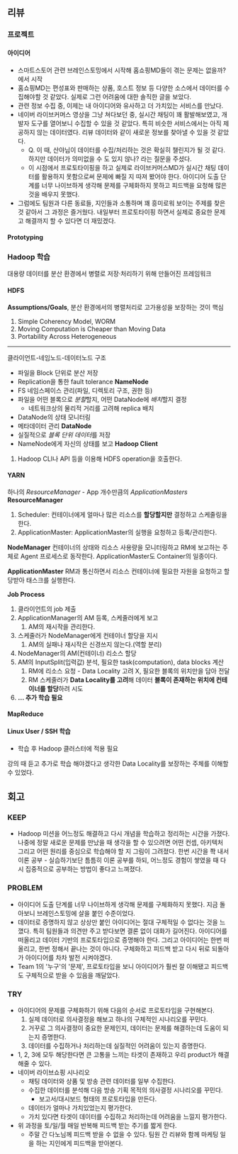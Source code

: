 ## 리뷰
### 프로젝트
#### 아이디어
- 스마트스토어 관련 브레인스토밍에서 시작해 홈쇼핑MD들이 겪는 문제는 없을까?에서 시작
- 홈쇼핑MD는 편성표와 판매하는 상품, 호스트 정보 등 다양한 소스에서 데이터를 수집해야할 것 같았다. 실제로 그런 어려움에 대한 솔직한 글을 보았다.
- 관련 정보 수집 중, 이제는 내 아이디어와 유사하고 더 가치있는 서비스를 만났다.
- 네이버 라이브커머스 영상을 그냥 쳐다보던 중, 실시간 채팅이 꽤 활발해보였고, 개발자 도구를 열어보니 수집할 수 있을 것 같았다. 특히 비슷한 서비스에서는 아직 제공하지 않는 데이터였다. 리뷰 데이터와 같이 새로운 정보를 찾아낼 수 있을 것 같았다.
	- Q. 이 때, 산야님이 데이터를 수집/처리하는 것은 확실히 챌린지가 될 것 같다. 하지만 데이터가 의미없을 수 도 있지 않나? 라는 질문을 주셨다.
	- 이 시점에서 프로토타이핑을 하고 실제로 라이브커머스MD가 실시간 채팅 데이터를 활용하지 못함으로써 문제에 빠질 지 따져 봤어야 한다. 아이디어 도출 단계를 너무 나이브하게 생각해 문제를 구체화하지 못하고 피드백을 요청해 많은 것을 배우지 못했다.
- 그럼에도 팀원과 다른 동료들, 지인들과 소통하며 꽤 흥미로워 보이는 주제를 찾은 것 같아서 그 과정은 즐거웠다. 내일부터 프로토타이핑 하면서 실제로 중요한 문제고 해결까지 할 수 있다면 더 재밌겠다.
#### Prototyping
### Hadoop 학습
대용량 데이터를 분산 환경에서 병렬로 저장·처리하기 위해 만들어진 프레임워크
#### HDFS
**Assumptions/Goals**, 분산 환경에서의 병렬처리로 고가용성을 보장하는 것이 핵심
1. Simple Coherency Model, WORM
2. Moving Computation is Cheaper than Moving Data
3. Portability Across Heterogeneous
---
클라이언트-네임노드-데이터노드 구조
- 파일을 Block 단위로 분산 저장
- Replication을 통한 fault tolerance
**NameNode**
- FS 네임스페이스 관리(파일, 디렉토리 구조, 권한 등)
- 파일을 어떤 블록으로 *분할*할지, 어떤 DataNode에 *배치*할지 결정
	- 네트워크상의 물리적 거리를 고려해 replica 배치
- DataNode의 상태 모니터링
- 메타데이터 관리
**DataNode**
- 실질적으로 *블록 단위 데이터*를 저장
- NameNode에게 자신의 상태를 보고
**Hadoop Client**
1. Hadoop CLI나 API 등을 이용해 HDFS operation을 호출한다.
#### YARN
하나의 *ResourceManager* - App 개수만큼의 *ApplicationMasters*
**ResourceManager**
1. Scheduler: 컨테이너에게 얼마나 많은 리소스를 **할당할지만** 결정하고 스케줄링을 한다.
2. ApplicationMaster: ApplicationMaster의 실행을 요청하고 등록/관리한다.

**NodeManager**
컨테이너의 상태와 리소스 사용량을 모니터링하고 RM에 보고하는 주체로 Agent 프로세스로 동작한다.
ApplicationMaster도 Container의 일종이다.

**ApplicationMaster**
RM과 통신하면서 리소스 컨테이너에 필요한 자원을 요청하고 할당받아 태스크를 실행한다.

**Job Process**
1. 클라이언트의 job 제출
2. ApplicationManager의 AM 등록, 스케줄러에게 보고
	1. AM의 재시작을 관리한다.
3. 스케줄러가 NodeManager에게 컨테이너 할당을 지시
	1. AM의 실패나 재시작은 신경쓰지 않는다.(역할 분리)
4. NodeManager의 AM(컨테이너) 리소스 할당
5. AM의 InputSplit(입력값) 분석, 필요한 task(computation), data blocks 계산
	1. RM에 리소스 요청 - Data Locality 고려 X, 필요한 블록의 위치만을 담아 전달
	2. RM 스케줄러가 **Data Locality를 고려**해 데이터 **블록이 존재하는 위치에 컨테이너를 할당**하려 시도
6. **... 추가 학습 필요**
#### MapReduce
#### Linux User / SSH 학습
- 학습 후 Hadoop 클러스터에 적용 필요

강의 때 듣고 추가로 학습 해야겠다고 생각한 Data Locality를 보장하는 주체를 이해할 수 있었다.
## 회고
### KEEP
- Hadoop 미션을 어느정도 해결하고 다시 개념을 학습하고 정리하는 시간을 가졌다. 나중에 정말 새로운 문제를 만났을 때 생각을 할 수 있으려면 어떤 컨셉, 아키텍처 그리고 어떤 원리를 중심으로 학습해야 할 지 그림이 그려졌다. 한번 시간을 쫙 내서 이론 공부 - 실습하기보단 틈틈히 이론 공부를 하되, 어느정도 경험이 쌓였을 때 다시 집중적으로 공부하는 방법이 좋다고 느껴졌다.
### PROBLEM
- 아이디어 도출 단계를 너무 나이브하게 생각해 문제를 구체화하지 못했다. 지금 돌아보니 브레인스토밍에 살을 붙인 수준이었다.
- 데이터로 증명하지 않고 상상만 붙인 아이디어는 절대 구체적일 수 없다는 것을 느꼈다. 특히 팀원들과 의견만 주고 받다보면 결론 없이 대화가 길어진다. 아이디어를 떠올리고 데이터 기반의 프로토타입으로 증명해야 한다. 그리고 아이디어는 한번 떠올리고, 한번 정해서 끝나는 것이 아니다. 구체화하고 피드백 받고 다시 뒤로 되돌아가 아이디어를 차차 발전 시켜야겠다.
- Team 1의 '누구'의 '문제', 프로토타입을 보니 아이디어가 훨씬 잘 이해됐고 피드백도 구체적으로 받을 수 있음을 깨달았다.
### TRY
- 아이디어의 문제를 구체화하기 위해 다음의 순서로 프로토타입을 구현해본다.
	1. 실제 데이터로 의사결정을 해보고 하나의 구체적인 시나리오를 꾸민다.
	2. 거꾸로 그 의사결정이 중요한 문제인지, 데이터는 문제를 해결하는데 도움이 되는지 증명한다.
	3. 데이터를 수집하거나 처리하는데 실질적인 어려움이 있는지 증명한다.
- 1, 2, 3에 모두 해당한다면 큰 고통을 느끼는 타겟이 존재하고 우리 product가 해결해줄 수 있다.
- 네이버 라이브쇼핑 시나리오
	- 채팅 데이터와 상품 및 방송 관련 데이터를 일부 수집한다.
	- 수집한 데이터를 분석해 다음 방송 기획 목적의 의사결정 시나리오를 꾸민다.
		- 보고서/대시보드 형태의 프로토타입을 만든다.
	- 데이터가 얼마나 가치있었는지 평가한다.
	- 가치 있다면 타겟이 데이터를 수집하고 처리하는데 어려움을 느낄지 평가한다.
- 위 과정을 토/일/월 매일 반복해 피드백 받는 주기를 짧게 한다.
	- 주말 간 다노님께 피드백 받을 수 없을 수 있다. 팀원 간 리뷰와 함께 마케팅 일을 하는 지인에게 피드백을 받아본다.